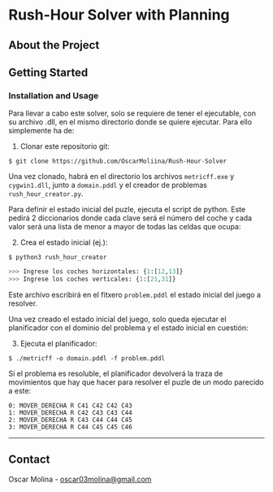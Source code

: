# Rush-Hour Solver with Planning

## About the Project


## Getting Started
### Installation and Usage
Para llevar a cabo este solver, solo se requiere de tener el ejecutable, con su archivo .dll, en el mismo directorio donde se quiere ejecutar. Para ello simplemente ha de:
1. Clonar este repositorio git:
``` 
$ git clone https://github.com/OscarMoliina/Rush-Hour-Solver 
```
Una vez clonado, habrá en el directorio los archivos `metricff.exe` y `cygwin1.dll`, junto a `domain.pddl` y el creador de problemas `rush_hour_creator.py`.

Para definir el estado inicial del puzle, ejecuta el script de python. Este pedirá 2 diccionarios donde cada clave será el número del coche y cada valor será una lista de menor a mayor de todas las celdas que ocupa:

2. Crea el estado inicial (ej.):
```
$ python3 rush_hour_creator
```
```python
>>> Ingrese los coches horizontales: {1:[12,13]}
>>> Ingrese los coches verticales: {1:[21,31]}
```
Este archivo escribirá en el fitxero `problem.pddl` el estado inicial del juego a resolver.

Una vez creado el estado inicial del juego, solo queda ejecutar el planificador con el dominio del problema y el estado inicial en cuestión:

3. Ejecuta el planificador:
```
$ ./metricff -o domain.pddl -f problem.pddl
```
Si el problema es resoluble, el planificador devolverá la traza de movimientos que hay que hacer para resolver el puzle de un modo parecido a este:
```
0: MOVER_DERECHA R C41 C42 C42 C43
1: MOVER_DERECHA R C42 C43 C43 C44
2: MOVER_DERECHA R C43 C44 C44 C45
3: MOVER_DERECHA R C44 C45 C45 C46
```

---
## Contact
Oscar Molina - oscar03molina@gmail.com


